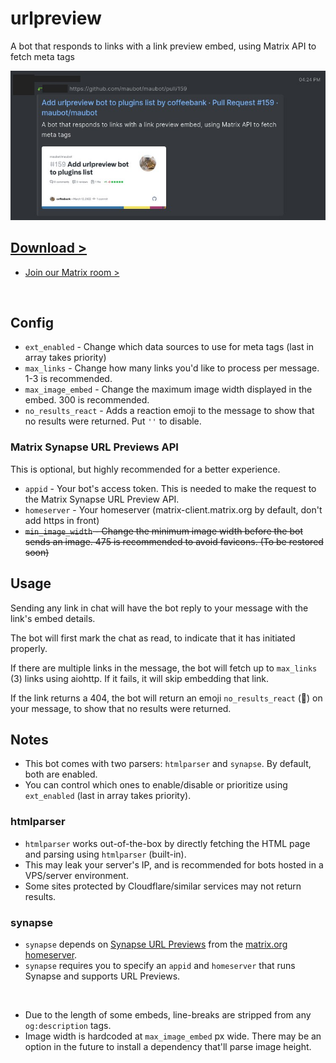 # urlpreview

A bot that responds to links with a link preview embed, using Matrix API to fetch meta tags

![preview.jpg](preview.jpg)

## [Download >](releases)

- [Join our Matrix room >](../../../#readme)

<br>


## Config

- `ext_enabled` - Change which data sources to use for meta tags (last in array takes priority)
- `max_links` - Change how many links you'd like to process per message. 1-3 is recommended.
- `max_image_embed` - Change the maximum image width displayed in the embed. 300 is recommended.
- `no_results_react` - Adds a reaction emoji to the message to show that no results were returned. Put `''` to disable.

### Matrix Synapse URL Previews API

This is optional, but highly recommended for a better experience.

- `appid` - Your bot's access token. This is needed to make the request to the Matrix Synapse URL Preview API.
- `homeserver` - Your homeserver (matrix-client.matrix.org by default, don't add https in front)
- ~~`min_image_width` - Change the minimum image width before the bot sends an image. 475 is recommended to avoid favicons. (To be restored soon)~~


## Usage

Sending any link in chat will have the bot reply to your message with the link's embed details.

The bot will first mark the chat as read, to indicate that it has initiated properly.

If there are multiple links in the message, the bot will fetch up to `max_links` (3) links using aiohttp. If it fails, it will skip embedding that link.

If the link returns a 404, the bot will return an emoji `no_results_react` (💨) on your message, to show that no results were returned.


## Notes

- This bot comes with two parsers: `htmlparser` and `synapse`. By default, both are enabled.
- You can control which ones to enable/disable or prioritize using `ext_enabled` (last in array takes priority).

### htmlparser

- `htmlparser` works out-of-the-box by directly fetching the HTML page and parsing using `htmlparser` (built-in).
- This may leak your server's IP, and is recommended for bots hosted in a VPS/server environment.
- Some sites protected by Cloudflare/similar services may not return results.

### synapse

- `synapse` depends on [Synapse URL Previews](https://matrix-org.github.io/synapse/latest/setup/installation.html?highlight=url%20previews#url-previews) from the [matrix.org homeserver](https://matrix.org/legal/terms-and-conditions/).
- `synapse` requires you to specify an `appid` and `homeserver` that runs Synapse and supports URL Previews.

<br />

- Due to the length of some embeds, line-breaks are stripped from any `og:description` tags.
- Image width is hardcoded at `max_image_embed` px wide. There may be an option in the future to install a dependency that'll parse image height.
